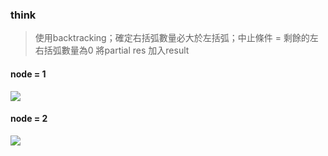 ### think

> 使用backtracking；確定右括弧數量必大於左括弧；中止條件 = 剩餘的左右括弧數量為0
> 將partial res 加入result 

#### node = 1
<img src='https://g.gravizo.com/svg?
 digraph G {
   "1_(" -> "1_)" ;
 }
'/>

#### node = 2
<img src='https://g.gravizo.com/svg?
    digraph G {
        "1_(" -> "2_(" -> "1_)" -> "2_)" ;
        "1_(" -> "1_)" -> "2_(" -> "2_)" ;
    }
'/>

